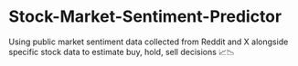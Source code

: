 # Stock-Market-Sentiment-Predictor
Using public market sentiment data collected from Reddit and X alongside specific stock data to estimate buy, hold, sell decisions 📈📉
